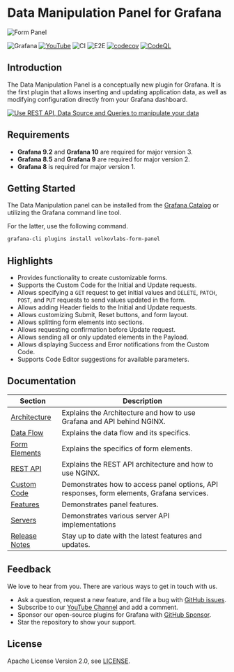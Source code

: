 # Data Manipulation Panel for Grafana

![Form Panel](https://raw.githubusercontent.com/volkovlabs/volkovlabs-form-panel/main/src/img/panel.png)

![Grafana](https://img.shields.io/badge/Grafana-10.4-orange)
[![YouTube](https://img.shields.io/badge/YouTube-Playlist-red)](https://www.youtube.com/playlist?list=PLPow72ygztmRXSNBxyw0sFnnvNRY_CsSA)
![CI](https://github.com/volkovlabs/volkovlabs-form-panel/workflows/CI/badge.svg)
![E2E](https://github.com/volkovlabs/volkovlabs-form-panel/workflows/E2E/badge.svg)
[![codecov](https://codecov.io/gh/VolkovLabs/volkovlabs-form-panel/branch/main/graph/badge.svg?token=0m6f0ktUar)](https://codecov.io/gh/VolkovLabs/volkovlabs-form-panel)
[![CodeQL](https://github.com/VolkovLabs/volkovlabs-form-panel/actions/workflows/codeql-analysis.yml/badge.svg)](https://github.com/VolkovLabs/volkovlabs-form-panel/actions/workflows/codeql-analysis.yml)

## Introduction

The Data Manipulation Panel is a conceptually new plugin for Grafana. It is the first plugin that allows inserting and updating application data, as well as modifying configuration directly from your Grafana dashboard.

[![Use REST API, Data Source and Queries to manipulate your data](https://raw.githubusercontent.com/volkovlabs/volkovlabs-form-panel/main/img/tutorial.png)](https://youtu.be/hVy9NfFiI5U)

## Requirements

- **Grafana 9.2** and **Grafana 10** are required for major version 3.
- **Grafana 8.5** and **Grafana 9** are required for major version 2.
- **Grafana 8** is required for major version 1.

## Getting Started

The Data Manipulation panel can be installed from the [Grafana Catalog](https://grafana.com/grafana/plugins/volkovlabs-form-panel/) or utilizing the Grafana command line tool.

For the latter, use the following command.

```bash
grafana-cli plugins install volkovlabs-form-panel
```

## Highlights

- Provides functionality to create customizable forms.
- Supports the Custom Code for the Initial and Update requests.
- Allows specifying a `GET` request to get initial values and `DELETE`, `PATCH`, `POST`, and `PUT` requests to send values updated in the form.
- Allows adding Header fields to the Initial and Update requests.
- Allows customizing Submit, Reset buttons, and form layout.
- Allows splitting form elements into sections.
- Allows requesting confirmation before Update request.
- Allows sending all or only updated elements in the Payload.
- Allows displaying Success and Error notifications from the Custom Code.
- Supports Code Editor suggestions for available parameters.

## Documentation

| Section                                                                             | Description                                                                               |
| ----------------------------------------------------------------------------------- | ----------------------------------------------------------------------------------------- |
| [Architecture](https://volkovlabs.io/plugins/volkovlabs-form-panel/architecture/)   | Explains the Architecture and how to use Grafana and API behind NGINX.                    |
| [Data Flow](https://volkovlabs.io/plugins/volkovlabs-form-panel/data-flow/)         | Explains the data flow and its specifics.                                                 |
| [Form Elements](https://volkovlabs.io/plugins/volkovlabs-form-panel/form-elements/) | Explains the specifics of form elements.                                                  |
| [REST API](https://volkovlabs.io/plugins/volkovlabs-form-panel/architecture/)       | Explains the REST API architecture and how to use NGINX.                                  |
| [Custom Code](https://volkovlabs.io/plugins/volkovlabs-form-panel/code/)            | Demonstrates how to access panel options, API responses, form elements, Grafana services. |
| [Features](https://volkovlabs.io/plugins/volkovlabs-form-panel/features/)           | Demonstrates panel features.                                                              |
| [Servers](https://volkovlabs.io/plugins/volkovlabs-form-panel/servers/)             | Demonstrates various server API implementations                                           |
| [Release Notes](https://volkovlabs.io/plugins/volkovlabs-form-panel/release/)       | Stay up to date with the latest features and updates.                                     |

## Feedback

We love to hear from you. There are various ways to get in touch with us.

- Ask a question, request a new feature, and file a bug with [GitHub issues](https://github.com/volkovlabs/volkovlabs-form-panel/issues/new/choose).
- Subscribe to our [YouTube Channel](https://www.youtube.com/@volkovlabs) and add a comment.
- Sponsor our open-source plugins for Grafana with [GitHub Sponsor](https://github.com/sponsors/VolkovLabs).
- Star the repository to show your support.

## License

Apache License Version 2.0, see [LICENSE](https://github.com/volkovlabs/volkovlabs-form-panel/blob/main/LICENSE).
